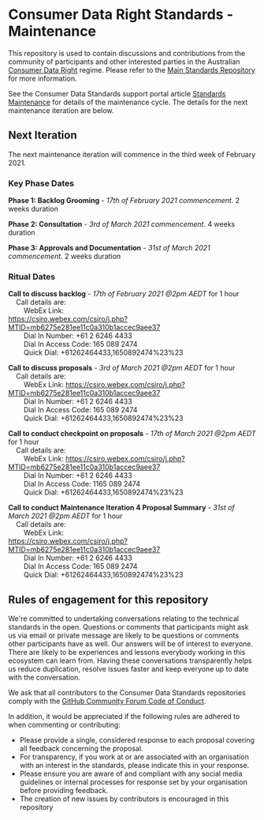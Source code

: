 # Consumer Data Right Standards - Maintenance

This repository is used to contain discussions and contributions from the community of participants and other interested parties in the Australian [Consumer Data Right](https://www.accc.gov.au/focus-areas/consumer-data-right "ACCC Consumer Data Right webpage") regime.  Please refer to the [Main Standards Repository](https://github.com/ConsumerDataStandardsAustralia/standards) for more information.

See the Consumer Data Standards support portal article [Standards Maintenance](https://cdr-support.zendesk.com/hc/en-us/articles/900005585003) for details of the maintenance cycle. The details for the next maintenance iteration are below.

## Next Iteration
The next maintenance iteration will commence in the third week of February 2021.

### Key Phase Dates

**Phase 1: Backlog Grooming** - *17th of February 2021 commencement*. 2 weeks duration

**Phase 2: Consultation** - *3rd of March 2021 commencement*. 4 weeks duration

**Phase 3: Approvals and Documentation** - *31st of March 2021 commencement*. 2 weeks duration

### Ritual Dates

**Call to discuss backlog** - *17th of February 2021 @2pm AEDT* for 1 hour<br/>
&nbsp;&nbsp;&nbsp;&nbsp;Call details are:<br/>
&nbsp;&nbsp;&nbsp;&nbsp;&nbsp;&nbsp;&nbsp;&nbsp;WebEx Link: 	
https://csiro.webex.com/csiro/j.php?MTID=mb6275e281ee11c0a310b1accec9aee37 <br/>
&nbsp;&nbsp;&nbsp;&nbsp;&nbsp;&nbsp;&nbsp;&nbsp;Dial In Number: +61 2 6246 4433<br/>
&nbsp;&nbsp;&nbsp;&nbsp;&nbsp;&nbsp;&nbsp;&nbsp;Dial In Access Code: 165 089 2474  <br/>
&nbsp;&nbsp;&nbsp;&nbsp;&nbsp;&nbsp;&nbsp;&nbsp;Quick Dial: +61262464433,1650892474%23%23  <br/>

**Call to discuss proposals** - *3rd of March 2021 @2pm AEDT* for 1 hour<br/>
&nbsp;&nbsp;&nbsp;&nbsp;Call details are:<br/>
&nbsp;&nbsp;&nbsp;&nbsp;&nbsp;&nbsp;&nbsp;&nbsp;WebEx Link: https://csiro.webex.com/csiro/j.php?MTID=mb6275e281ee11c0a310b1accec9aee37 <br/>
&nbsp;&nbsp;&nbsp;&nbsp;&nbsp;&nbsp;&nbsp;&nbsp;Dial In Number: +61 2 6246 4433<br/>
&nbsp;&nbsp;&nbsp;&nbsp;&nbsp;&nbsp;&nbsp;&nbsp;Dial In Access Code: 165 089 2474   <br/>
&nbsp;&nbsp;&nbsp;&nbsp;&nbsp;&nbsp;&nbsp;&nbsp;Quick Dial: +61262464433,1650892474%23%23   <br/>

**Call to conduct checkpoint on proposals** - *17th of March 2021 @2pm AEDT* for 1 hour<br/>
&nbsp;&nbsp;&nbsp;&nbsp;Call details are:<br/>
&nbsp;&nbsp;&nbsp;&nbsp;&nbsp;&nbsp;&nbsp;&nbsp;WebEx Link: https://csiro.webex.com/csiro/j.php?MTID=mb6275e281ee11c0a310b1accec9aee37 <br/>
&nbsp;&nbsp;&nbsp;&nbsp;&nbsp;&nbsp;&nbsp;&nbsp;Dial In Number: +61 2 6246 4433<br/>
&nbsp;&nbsp;&nbsp;&nbsp;&nbsp;&nbsp;&nbsp;&nbsp;Dial In Access Code: 1165 089 2474 <br/>
&nbsp;&nbsp;&nbsp;&nbsp;&nbsp;&nbsp;&nbsp;&nbsp;Quick Dial: +61262464433,1650892474%23%23  <br/>

**Call to conduct Maintenance Iteration 4 Proposal Summary** - *31st of March 2021 @2pm AEDT* for 1 hour<br/>
&nbsp;&nbsp;&nbsp;&nbsp;Call details are:<br/>
&nbsp;&nbsp;&nbsp;&nbsp;&nbsp;&nbsp;&nbsp;&nbsp;WebEx Link: 	
https://csiro.webex.com/csiro/j.php?MTID=mb6275e281ee11c0a310b1accec9aee37 <br/>
&nbsp;&nbsp;&nbsp;&nbsp;&nbsp;&nbsp;&nbsp;&nbsp;Dial In Number: +61 2 6246 4433<br/>
&nbsp;&nbsp;&nbsp;&nbsp;&nbsp;&nbsp;&nbsp;&nbsp;Dial In Access Code: 165 089 2474   <br/>
&nbsp;&nbsp;&nbsp;&nbsp;&nbsp;&nbsp;&nbsp;&nbsp;Quick Dial: +61262464433,1650892474%23%23   <br/>

## Rules of engagement for this repository

We're committed to undertaking conversations relating to the technical standards in the open. Questions or comments that participants might ask us via email or private message are likely to be questions or comments other participants have as well. Our answers will be of interest to everyone. There are likely to be experiences and lessons everybody working in this ecosystem can learn from. Having these conversations transparently helps us reduce duplication, resolve issues faster and keep everyone up to date with the conversation.

We ask that all contributors to the Consumer Data Standards repositories comply with the [GitHub Community Forum Code of Conduct](https://help.github.com/articles/github-community-forum-code-of-conduct/).

In addition, it would be appreciated if the following rules are adhered to when commenting or contributing:
* Please provide a single, considered response to each proposal covering all feedback concerning the proposal.
* For transparency, if you work at or are associated with an organisation with an interest in the standards, please indicate this in your response.
* Please ensure you are aware of and compliant with any social media guidelines or internal processes for response set by your organisation before providing feedback.
* The creation of new issues by contributors is encouraged in this repository
